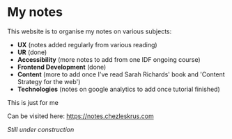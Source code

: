 # My notes
This website is to organise my notes on various subjects:
- **UX**     (notes added regularly from various reading)
- **UR**     (done)
- **Accessibility**     (more notes to add from one IDF ongoing course)
- **Frontend Development**     (done)
- **Content**     (more to add once I've read Sarah Richards' book and 'Content Strategy for the web') 
- **Technologies**     (notes on google analytics to add once tutorial finished)

This is just for me

Can be visited here: 
https://notes.chezleskrus.com


_Still under construction_


